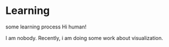 # Learning
some learning process
Hi human!

I am nobody. Recently, i am doing some work about visualization.

